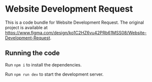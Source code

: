 
  # Website Development Request

  This is a code bundle for Website Development Request. The original project is available at https://www.figma.com/design/ko1C2HZ6vu42PRb61MSS08/Website-Development-Request.

  ## Running the code

  Run `npm i` to install the dependencies.

  Run `npm run dev` to start the development server.
  